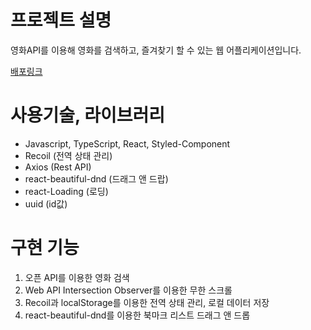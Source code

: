 # 프로젝트 설명

영화API를 이용해 영화를 검색하고, 즐겨찾기 할 수 있는 웹 어플리케이션입니다.

[배포링크](https://6280ab73413ffe0b46c54abe--voluble-hummingbird-c9e512.netlify.app/bookmark)

# 사용기술, 라이브러리

- Javascript, TypeScript, React, Styled-Component
- Recoil (전역 상태 관리)
- Axios (Rest API)
- react-beautiful-dnd (드래그 앤 드랍)
- react-Loading (로딩)
- uuid (id값)

# 구현 기능

1. 오픈 API를 이용한 영화 검색
2. Web API Intersection Observer를 이용한 무한 스크롤
3. Recoil과 localStorage를 이용한 전역 상태 관리, 로컬 데이터 저장
4. react-beautiful-dnd를 이용한 북마크 리스트 드래그 앤 드롭
